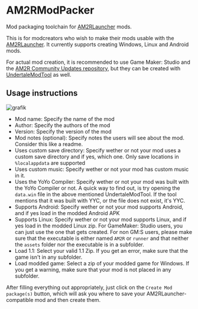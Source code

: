 # AM2RModPacker
Mod packaging toolchain for [AM2RLauncher](https://github.com/AM2R-Community-Developers/AM2RLauncher) mods.

This is for modcreators who wish to make their mods usable with the [AM2RLauncher](https://github.com/AM2R-Community-Developers/AM2RLauncher).
It currently supports creating Windows, Linux and Android mods.

For actual mod creation, it is recommended to use Game Maker: Studio and the [AM2R Community Updates repository](https://github.com/AM2R-Community-Developers/AM2R-Community-Updates), but they can be created with [UndertaleModTool](https://github.com/krzys-h/UndertaleModTool) as well. 

## Usage instructions
![grafik](https://user-images.githubusercontent.com/38186597/130315943-4ae7b97d-0ded-4d0d-830f-c779b0ad934a.png)

* Mod name: Specify the name of the mod
* Author: Specify the authors of the mod
* Version: Specify the version of the mod
* Mod notes (optional): Specify notes the users will see about the mod. Consider this like a readme.
* Uses custom save directory: Specify wether or not your mod uses a custom save directory and if yes, which one. Only save locations in `%localappdata` are supported
* Uses custom music: Specify wether or not your mod has custom music in it.
* Uses the YoYo Compiler: Specify wether or not your mod was built with the YoYo Compiler or not. A quick way to find out, is try opening the `data.win` file in the above mentioned UndertaleModTool. If the tool mentions that it was built with YYC, or the file does not exist, it's YYC.
* Supports Android: Specify wether or not your mod supports Android, and if yes load in the modded Android APK
* Supports Linux: Specify wether or not your mod supports Linux, and if yes load in the modded Linux zip. For GameMaker: Studio users, you can just use the one that gets created. For non GM:S users, please make sure that the executable is either named `AM2R` or `runner` and that neither the `assets` folder nor the executable is in a subfolder.
* Load 1.1: Select your valid 1.1 Zip. If you get an error, make sure that the game isn't in any subfolder.
* Load modded game: Select a zip of your modded game for Windows. If you get a warning, make sure that your mod is not placed in any subfolder.

After filling everything out appropriately, just click on the `Create Mod package(s)` button, which will ask you where to save your AM2RLauncher-compatible mod and then create them.
